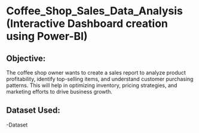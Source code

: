 # Coffee_Shop_Sales_Data_Analysis (Interactive Dashboard creation using Power-BI)
##  Objective:
The coffee shop owner wants to create a sales report to analyze product profitability, identify top-selling items, and understand customer purchasing patterns. This will help in optimizing inventory, pricing strategies, and marketing efforts to drive business growth.


## Dataset Used:
-<a herd= https://github.com/avinashsinku812/Coffee_shop_sales_Dashbaord/blob/main/Coffee%20Shop%20Sales.xlsx>Dataset </a>
